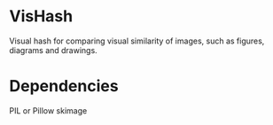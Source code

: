 # VisHash
Visual hash for comparing visual similarity of images, such as figures, diagrams and drawings.

# Dependencies
PIL or Pillow
skimage
